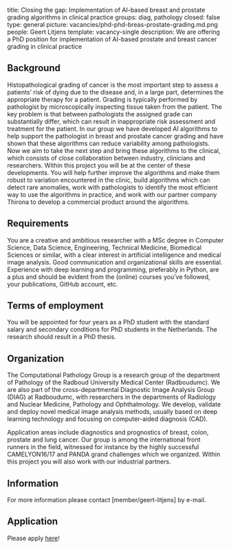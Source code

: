 title: Closing the gap: Implementation of AI-based breast and prostate grading algorithms in clinical practice
groups: diag, pathology
closed: false
type: general
picture: vacancies/phd-phd-breas-prostate-grading.md.png
people: Geert Litjens
template: vacancy-single
description: We are offering a PhD position for implementation of AI-based prostate and breast cancer grading in clinical practice

## Background
Histopathological grading of cancer is the most important step to assess a patients’ risk of dying due to the disease and, in a large part, determines the appropriate therapy for a patient. Grading is typically performed by pathologist by microscopically inspecting tissue taken from the patient. The key problem is that between pathologists the assigned grade can substantially differ, which can result in inappropriate risk assessment and treatment for the patient. In our group we have developed AI algorithms to help support the pathologist in breast and prostate cancer grading and have shown that these algorithms can reduce variability among pathologists. Now we aim to take the next step and bring these algorithms to the clinical, which consists of close collaboration between industry, clinicians and researchers. Within this project you will be at the center of these developments. You will help further improve the algorithms and make them robust to variation encountered in the clinic, build algorithms which can detect rare anomalies, work with pathologists to identify the most efficient way to use the algorithms in practice, and work with our partner company Thirona to develop a commercial product around the algorithms.

## Requirements
You are a creative and ambitious researcher with a MSc degree in Computer Science, Data Science, Engineering, Technical Medicine, Biomedical Sciences or similar, with a clear interest in artificial intelligence and medical image analysis. Good communication and organizational skills are essential. Experience with deep learning and programming, preferably in Python, are a plus and should be evident from the (online) courses you've followed, your publications, GitHub account, etc.

## Terms of employment
You will be appointed for four years as a PhD student with the standard salary and secondary conditions for PhD students in the Netherlands. The research should result in a PhD thesis.

## Organization
The Computational Pathology Group is a research group of the department of Pathology of the Radboud University Medical Center (Radboudumc). We are also part of the cross-departmental Diagnostic Image Analysis Group (DIAG) at Radboudumc, with researchers in the departments of Radiology and Nuclear Medicine, Pathology and Ophthalmology. We develop, validate and deploy novel medical image analysis methods, usually based on deep learning technology and focusing on computer-aided diagnosis (CAD).
 
Application areas include diagnostics and prognostics of breast, colon, prostate and lung cancer. Our group is among the international front runners in the field, witnessed for instance by the highly successful CAMELYON16/17 and PANDA grand challenges which we organized. Within this project you will also work with our industrial partners.

## Information
For more information please contact [member/geert-litjens] by e-mail.

## Application
Please apply [here](https://www.radboudumc.nl/en/vacancies/87381-phd-candidate-closing-the-gap-implementation-of-ai-based-breast-and-prostate-grading-algorithm)!

